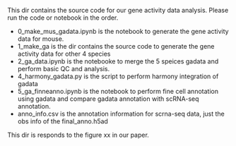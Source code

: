 This dir contains the source code for our gene activity data analysis. Please run the code or notebook in the order.

- 0_make_mus_gadata.ipynb is the notebook to generate the gene activity data for mouse.
- 1_make_ga is the dir contains the source code to generate the gene activity data for other 4 species
- 2_ga_data.ipynb is the notebooke to merge the 5 speices gadata and perform basic QC and analysis.
- 4_harmony_gadata.py is the script to perform harmony integration of gadata 
- 5_ga_finneanno.ipynb is the notebook to perform fine cell annotation using gadata and compare gadata annotation with scRNA-seq annotation.
- anno_info.csv is the annotation information for scrna-seq data, just the obs info of the final_anno.h5ad 

This dir is responds to the figure xx in our paper.